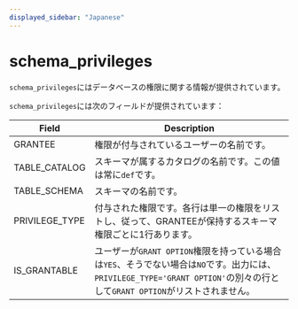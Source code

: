 ```yaml
---
displayed_sidebar: "Japanese"
---
```


# schema_privileges

`schema_privileges`にはデータベースの権限に関する情報が提供されています。

`schema_privileges`には次のフィールドが提供されています：

| **Field**      | **Description**                                              |
| -------------- | ------------------------------------------------------------ |
| GRANTEE        | 権限が付与されているユーザーの名前です。      |
| TABLE_CATALOG  | スキーマが属するカタログの名前です。この値は常に`def`です。 |
| TABLE_SCHEMA   | スキーマの名前です。                                      |
| PRIVILEGE_TYPE | 付与された権限です。各行は単一の権限をリストし、従って、GRANTEEが保持するスキーマ権限ごとに1行あります。 |
| IS_GRANTABLE   | ユーザーが`GRANT OPTION`権限を持っている場合は`YES`、そうでない場合は`NO`です。出力には、`PRIVILEGE_TYPE='GRANT OPTION'`の別々の行として`GRANT OPTION`がリストされません。 |